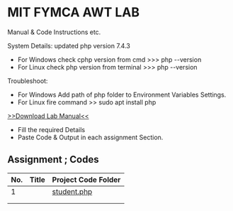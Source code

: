 # MIT FYMCA AWT LAB
Manual &amp; Code Instructions etc.

System Details: updated php version 7.4.3
- For Windows check cphp version from cmd >>> php --version
- For Linux check php version from terminal >>> php --version

Troubleshoot:
- For Windows Add path of php folder to Environment Variables Settings.
- For Linux fire command >> sudo apt install php

[>>Download Lab Manual<<](https://bit.ly/AWT_Lab_Manual)
- Fill the required Details
- Paste Code & Output in each assignment Section.

## Assignment ; Codes
|No. |Title| Project Code Folder |
| --- | ----- | ------ | 
| 1|  | [student.php](https://github.com/atulkamble/AWT-LAB/blob/main/student.php) | [welcome.php](https://github.com/atulkamble/AWT-LAB/blob/main/welcome.php) | 
| |  |  | 
| |  |  | 
